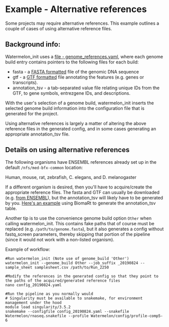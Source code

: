 # Example - Alternative references

Some projects may require alternative references. This example outlines a couple of cases of using alternative reference files.

## Background info:

Watermelon_init uses a [file - genome_references.yaml](config/genome_references.yaml), where each genome build entry contains pointers to the following files for each build:

* fasta - a [FASTA formatted](https://zhanglab.ccmb.med.umich.edu/FASTA/) file of the genomic DNA sequence
* gtf - a [GTF formatted](https://ensembl.org/info/website/upload/gff.html) file annotating the features (e.g. genes or transcripts).
* annotation_tsv - a tab-separated value file relating unique IDs from the GTF, to gene symbols, entrezgene IDs, and descriptions.

With the user's selection of a genome build, watermelon_init inserts the selected genome build information into the configuration file that is generated for the project.

Using alternative references is largely a matter of altering the above reference files in the generated config, and in some cases generating an appropriate annotation_tsv file.

## Details on using alternative references

The following organisms have ENSEMBL references already set up in the default `/nfs/med-bfx-common` location:

Human, mouse, rat, zebrafish, C. elegans, and D. melanogaster

If a different organism is desired, then you'll have to acquire/create the appropriate reference files. The fasta and GTF can usually be downloaded (e.g. [from ENSEMBL](https://ensembl.org/info/data/ftp/index.html)), but the annotation_tsv will likely have to be generated by you. [Here's an example](doc/generating_annotation_tsv.md) using BiomaRt to generate the annotation_tsv table.

Another tip is to use the convenience genome build option `Other` when calling watermelon_init. This contains fake paths that of course must be replaced (e.g. `/path/to/genome.fasta`), but it also generates a config without fastq_screen parameters, thereby skipping that portion of the pipeline (since it would not work with a non-listed organism).



Example of workflow:

    #Run watermelon_init (Note use of genome_build 'Other')
    watermelon_init --genome_build Other --job_suffix _20190824 --sample_sheet samplesheet.csv /path/to/Run_2250

    #Modify the references in the generated config so that they point to the paths of the acquired/generated reference files
    nano config_20190824.yaml

    #Run the pipeline as you normally would
    # Singularity must be available to snakemake, for environment management under the hood
    module load singularity/3.5.2
    snakemake --configfile config_20190824.yaml --snakefile Watermelon/rnaseq.snakefile --profile Watermelon/config/profile-comp5-6
